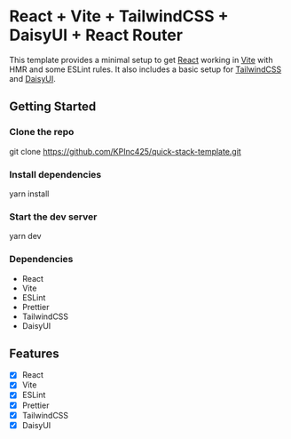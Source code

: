 # React + Vite + TailwindCSS + DaisyUI + React Router

This template provides a minimal setup to get [React](https://reactjs.org/) working in [Vite](https://vitejs.dev/) with HMR and some ESLint rules. It also includes a basic setup for [TailwindCSS](https://tailwindcss.com/) and [DaisyUI](https://daisyui.com/).

## Getting Started
### Clone the repo
git clone https://github.com/KPInc425/quick-stack-template.git

### Install dependencies
yarn install

### Start the dev server
yarn dev

### Dependencies
- React
- Vite
- ESLint
- Prettier
- TailwindCSS
- DaisyUI

## Features
- [x] React
- [x] Vite
- [x] ESLint
- [x] Prettier
- [x] TailwindCSS
- [x] DaisyUI
